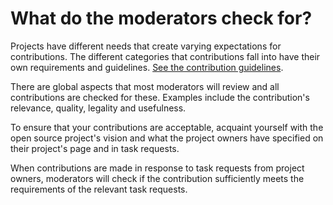 # What do the moderators check for?

Projects have different needs that create varying expectations for contributions. The different categories that contributions fall into have their own requirements and guidelines. [See the contribution guidelines](https://join.utopian.io/guidelines).

There are global aspects that most moderators will review and all contributions are checked for these. Examples include the contribution's relevance, quality, legality and usefulness.

To ensure that your contributions are acceptable, acquaint yourself with the open source project's vision and what the project owners have specified on their project's page and in task requests.

When contributions are made in response to task requests from project owners, moderators will check if the contribution sufficiently meets the requirements of the relevant task requests.
